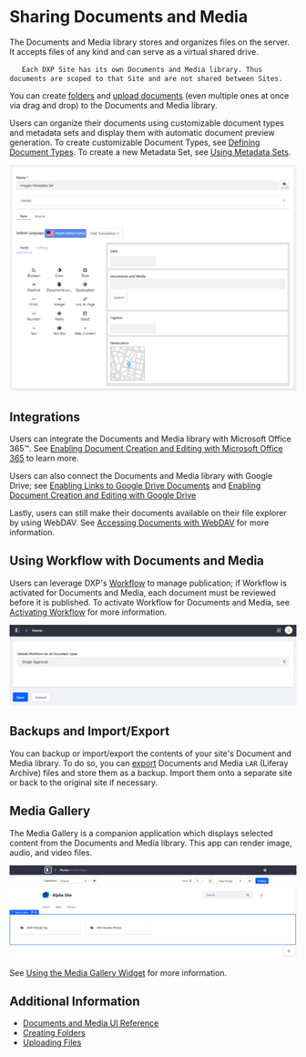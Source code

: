 # Sharing Documents and Media

The Documents and Media library stores and organizes files on the server. It accepts files of any kind and can serve as a virtual shared drive.

```tip::
   Each DXP Site has its own Documents and Media library. Thus documents are scoped to that Site and are not shared between Sites.
```

You can create [folders](./uploading-and-managing/creating-folders.md) and [upload documents](./uploading-and-managing/uploading-files.md) (even multiple ones at once via drag and drop) to the Documents and Media library.

Users can organize their documents using customizable document types and metadata sets and display them with automatic document preview generation. To create customizable Document Types, see [Defining Document Types](./uploading-and-managing/managing-metadata/defining-document-types.md). To create a new Metadata Set, see [Using Metadata Sets](./uploading-and-managing/managing-metadata/using-metadata-sets.md).

![You can create a customizable Document Type or Metadata Set.](./introduction-to-documents-and-media/images/01.png)

<!-- Stopped reviewing here. -Rich --> 

## Integrations

Users can integrate the Documents and Media library with Microsoft Office 365&trade;. See [Enabling Document Creation and Editing with Microsoft Office 365](./devops/enabling-document-creation-and-editing-with-microsoft-office-365.md) to learn more.

Users can also connect the Documents and Media library with Google Drive; see [Enabling Links to Google Drive Documents](./devops/google-drive-integration/enabling-links-to-google-drive-documents.md) and [Enabling Document Creation and Editing with Google Drive](./devops/google-drive-integration/enabling-document-creation-and-editing-with-google-drive.md)

Lastly, users can still make their documents available on their file explorer by using WebDAV. See [Accessing Documents with WebDAV](./publishing-and-sharing/accessing-documents-with-webdav.md) for more information.

## Using Workflow with Documents and Media

Users can leverage DXP's [Workflow](../../process-automation/workflow/user-guide/introduction-to-workflow.md) to manage publication; if Workflow is activated for Documents and Media, each document must be reviewed before it is published. To activate Workflow for Documents and Media, see [Activating Workflow](../../process-automation/workflow/user-guide/activating-workflow.md#activating-workflow-for-specific-applications) for more information.

![You can enable workflow for DM documents.](./introduction-to-documents-and-media/images/04.png)

## Backups and Import/Export

You can backup or import/export the contents of your site's Document and Media library. To do so, you can [export](../../site-building/building-sites/importing-exporting-pages-and-content.md) Documents and Media `LAR` (Liferay Archive) files and store them as a backup. Import them onto a separate site or back to the original site if necessary.

## Media Gallery

The Media Gallery is a companion application which displays selected content from the Documents and Media library. This app can render image, audio, and video files.

![The Media Gallery app renders images, audio, and video files.](./introduction-to-documents-and-media/images/02.png)

See [Using the Media Gallery Widget](./publishing-and-sharing/publishing-documents-on-a-dxp-site/using-the-media-gallery-widget.md) for more information.

## Additional Information

* [Documents and Media UI Reference](./documents-and-media-ui-reference.md)
* [Creating Folders](./uploading-and-managing/creating-folders.md)
* [Uploading Files](./uploading-and-managing/uploading-files.md)
